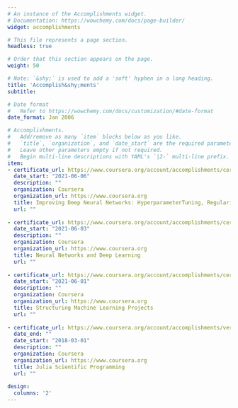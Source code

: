 ```yaml
---
# An instance of the Accomplishments widget.
# Documentation: https://wowchemy.com/docs/page-builder/
widget: accomplishments

# This file represents a page section.
headless: true

# Order that this section appears on the page.
weight: 50

# Note: `&shy;` is used to add a 'soft' hyphen in a long heading.
title: 'Accomplish&shy;ments'
subtitle:

# Date format
#   Refer to https://wowchemy.com/docs/customization/#date-format
date_format: Jan 2006

# Accomplishments.
#   Add/remove as many `item` blocks below as you like.
#   `title`, `organization`, and `date_start` are the required parameters.
#   Leave other parameters empty if not required.
#   Begin multi-line descriptions with YAML's `|2-` multi-line prefix.
item:
- certificate_url: https://www.coursera.org/account/accomplishments/certificate/7X9C2X4AQKLB
  date_start: "2021-06-06"
  description: ""
  organization: Coursera
  organization_url: https://www.coursera.org
  title: Improving Deep Neural Networks: HyperparameterTuning, Regularization and Optimization
  url: ""
  
- certificate_url: https://www.coursera.org/account/accomplishments/certificate/YKLHRYXJV4KL
  date_start: "2021-06-03"
  description: ""
  organization: Coursera
  organization_url: https://www.coursera.org
  title: Neural Networks and Deep Learning
  url: ""
  
- certificate_url: https://www.coursera.org/account/accomplishments/certificate/FA5FU8N7KKRX
  date_start: "2021-06-01"
  description: ""
  organization: Coursera
  organization_url: https://www.coursera.org
  title: Structuring Machine Learning Projects
  url: ""
  
- certificate_url: https://www.coursera.org/account/accomplishments/verify/TWR95RR9JLFT
  date_end: ""
  date_start: "2018-03-01"
  description: ""
  organization: Coursera
  organization_url: https://www.coursera.org
  title: Julia Scientific Programming
  url: ""
  
design:
  columns: '2' 
---
```

